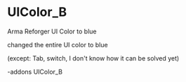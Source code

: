 # UIColor_B
Arma Reforger UI Color to blue

changed the entire UI color to blue

 (except: Tab, switch,
 I don't know how it can be solved yet)
 
 -addons UIColor_B

